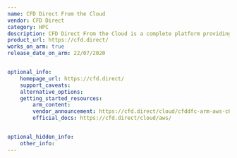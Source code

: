 ```yaml
---
name: CFD Direct From the Cloud
vendor: CFD Direct
category: HPC
description: CFD Direct From the Cloud is a complete platform providing OpenFOAM (open source computational fluid dynamics) and supporting software running on a long-term support (LTS) version of Ubuntu Linux.
product_url: https://cfd.direct/
works_on_arm: true
release_date_on_arm: 22/07/2020


optional_info:
    homepage_url: https://cfd.direct/
    support_caveats:
    alternative_options:
    getting_started_resources:
        arm_content:
        vendor_announcement: https://cfd.direct/cloud/cfddfc-arm-aws-c6g/
        official_docs: https://cfd.direct/cloud/aws/


optional_hidden_info:
    other_info:
---
```


